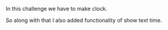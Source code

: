 In this challenge we have to make clock.

So along with that I also added functionality of show text time.
